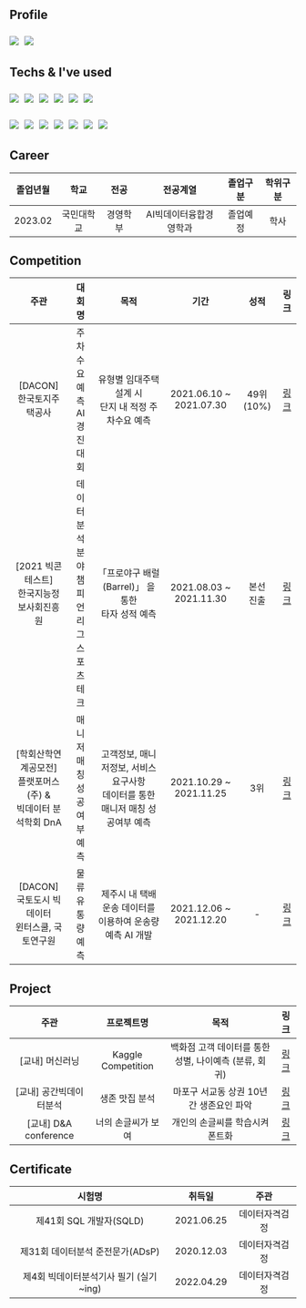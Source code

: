 <h2 I'm </h2>
<p> Profile </p>
<p>
  <a href="https://www.instagram.com/bchanjin_98/"><img src="https://img.shields.io/badge/Instagram-E4405F?style=flat-square&logo=Instagram&logoColor=white&link=https://www.instagram.com/bchanjin_98/"/></a>&nbsp
  <a href="mailto:anback14@gmail.com"><img src="https://img.shields.io/badge/Gmail-d14836?style=flat-square&logo=Gmail&logoColor=white&link=anback14@gmail.com"/></a>
  </p>

<h2 Tech Stack </h2>

<p> Techs & I've used </p>
<p>
  <img src="https://img.shields.io/badge/Python-3766AB?style=flat-square&logo=Python&logoColor=white"/></a>&nbsp 
  <img src="https://img.shields.io/badge/tensorflow-FF6F00?style=flat-square&logo=tensorflow&logoColor=white"/>&nbsp 
  <img src="https://img.shields.io/badge/Pytorch-EE4C2C?style=flat-square&logo=Pytorch&logoColor=white"/>&nbsp
  <img src="https://img.shields.io/badge/SQL-4479A1?style=flat-square&logo=MySQL&logoColor=white"/>&nbsp
  <img src="https://img.shields.io/badge/Qgis-589632?style=flat-square&logo=Qgis&logoColor=white"/></a>&nbsp 
  <img src="https://img.shields.io/badge/Excel-217346?style=flat-square&logo=Microsoft Excel&logoColor=white"/></a>&nbsp 
  </p>
<p>
  <img src="https://img.shields.io/badge/Jupyter-F37626?style=flat-square&logo=Jupyter&logoColor=white"/></a>&nbsp 
  <img src="https://img.shields.io/badge/Google Colab-F9AB00?style=flat-square&logo=Google Colab&logoColor=white"/></a>&nbsp 
  <img src="https://img.shields.io/badge/PyCharm-000000?style=flat-square&logo=PyCharm&logoColor=white"/></a>&nbsp 
  <img src="https://img.shields.io/badge/VSCode-007ACC?style=flat-square&logo=Visual Studio Code&logoColor=white"/></a>&nbsp 
  <img src="https://img.shields.io/badge/Git-F05032?style=flat-square&logo=Git&logoColor=white"/></a>&nbsp
  <img src="https://img.shields.io/badge/GitHub-181717?style=flat-square&logo=GitHub&logoColor=white"/></a>&nbsp 
  <img src="https://img.shields.io/badge/Slack-4A154B?style=flat-square&logo=Slack&logoColor=white"/> </a>&nbsp 
  </p>

## Career
| 졸업년월 | 학교 | 전공 | 전공계열 | 졸업구분 | 학위구분 |
| :------: | :------: | :------: | :------: | :------: | :------: |
| 2023.02 | 국민대학교 | 경영학부 | AI빅데이터융합경영학과 | 졸업예정 | 학사 |

## Competition

| 주관 | 대회명 | 목적 | 기간 | 성적 | 링크 |
| :------: | :------: | :------: | :------: | :------: | :------: |
| [DACON] </br> 한국토지주택공사 | 주차수요예측 </br> AI 경진대회 | 유형별 임대주택 설계 시 </br> 단지 내 적정 주차수요 예측 | 2021.06.10 ~ 2021.07.30 | 49위(10%) | [링크](https://github.com/Chanjinee/Contest/tree/main/Dacon_Parking-master) |
| [2021 빅콘테스트] </br> 한국지능정보사회진흥원 | 데이터 </br> 분석분야 </br> 챔피언리그 </br> 스포츠테크 | 「프로야구 배럴(Barrel)」 을 통한 </br> 타자 성적 예측 | 2021.08.03 ~ 2021.11.30 | 본선 </br> 진출 | [링크](https://github.com/Chanjinee/Contest/tree/main/Bigcontest_baseball-2021-master) |
| [학회산학연계공모전] </br> 플랫포머스(주) & </br> 빅데이터 분석학회 DnA| 매니저 매칭 </br> 성공여부예측 | 고객정보, 매니저정보, 서비스 요구사항 </br> 데이터를 통한 매니저 매칭 성공여부 예측 | 2021.10.29 ~ 2021.11.25 | 3위 | [링크](https://github.com/Chanjinee/Contest/tree/main/KMU_DnA-2021-daplatformers-master) |
| [DACON] </br> 국토도시 빅데이터 </br> 윈터스쿨, 국토연구원| 물류 </br> 유통량예측 | 제주시 내 택배 운송 데이터를 </br> 이용하여 운송량 예측 AI 개발 | 2021.12.06 ~ 2021.12.20 | - | [링크](https://github.com/Chanjinee/Contest/tree/main/Dacon_logistics) |

## Project
| 주관 | 프로젝트명 | 목적 | 링크 |
| :------: | :------:| :------:| :------:|
| [교내] 머신러닝 | Kaggle Competition | 백화점 고객 데이터를 통한 성별, 나이예측 (분류, 회귀) | [링크]() |
| [교내] 공간빅데이터분석 | 생존 맛집 분석 | 마포구 서교동 상권 10년간 생존요인 파악 | [링크]() |
| [교내] D&A conference | 너의 손글씨가 보여 | 개인의 손글씨를 학습시켜 폰트화 | [링크]() |

## Certificate
| 시험명 | 취득일 | 주관 |
| :------: | :------: | :------: |
| 제41회 SQL 개발자(SQLD) | 2021.06.25 | 데이터자격검정 |
| 제31회 데이터분석 준전문가(ADsP) | 2020.12.03 | 데이터자격검정 |
| 제4회 빅데이터분석기사 필기 (실기 ~ing) | 2022.04.29 | 데이터자격검정 |
